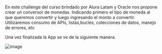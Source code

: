 En este challenge del curso brindado por Alura Latam y Oracle nos propone crear un conversor de monedas. Indicando primero el tipo de moneda al que queremos convertir y luego ingresando el monto a convertir. Utilizaremos consumo de APIs, listas,bucles, colecciones de datos, manejo de errores, etc

Una vez finalizada la App se ve de la siguiente manera.

![image](https://github.com/user-attachments/assets/6113145f-c11b-4c73-ad62-6b6a770e7876)
